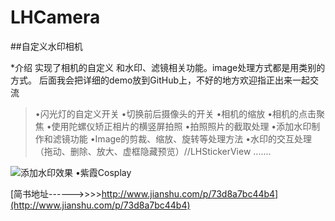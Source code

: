 # LHCamera

##自定义水印相机

*介绍
实现了相机的自定义 和水印、滤镜相关功能。image处理方式都是用类别的方式。
后面我会把详细的demo放到GitHub上，不好的地方欢迎指正出来一起交流
> •闪光灯的自定义开关
•切换前后摄像头的开关
•相机的缩放
•相机的点击聚焦
•使用陀螺仪矫正相片的横竖屏拍照
•拍照照片的截取处理
•添加水印制作和滤镜功能
•Image的剪裁、缩放、旋转等处理方法
•水印的交互处理 （拖动、删除、放大、虚框隐藏预览）//LHStickerView
.......

![添加水印效果 •紫霞Cosplay](http://upload-images.jianshu.io/upload_images/2145905-b68a96fdce259925.png?imageMogr2/auto-orient/strip%7CimageView2/2/w/320)

[简书地址------>>>>http://www.jianshu.com/p/73d8a7bc44b4](http://www.jianshu.com/p/73d8a7bc44b4)
